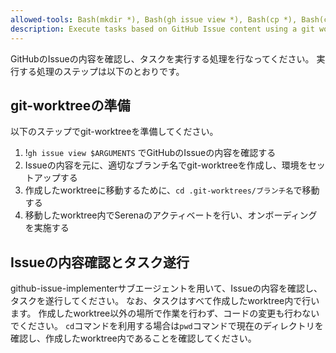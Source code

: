 ```yaml
---
allowed-tools: Bash(mkdir *), Bash(gh issue view *), Bash(cp *), Bash(cd *), Bash(pwd),, Bash(git *), Serena(*), Context7(*)
description: Execute tasks based on GitHub Issue content using a git worktree
---
```


GitHubのIssueの内容を確認し、タスクを実行する処理を行なってください。
実行する処理のステップは以下のとおりです。

## git-worktreeの準備
以下のステップでgit-worktreeを準備してください。

1. !`gh issue view $ARGUMENTS` でGitHubのIssueの内容を確認する
2. Issueの内容を元に、適切なブランチ名でgit-worktreeを作成し、環境をセットアップする
3. 作成したworktreeに移動するために、`cd .git-worktrees/ブランチ名`で移動する
4. 移動したworktree内でSerenaのアクティベートを行い、オンボーディングを実施する

## Issueの内容確認とタスク遂行
github-issue-implementerサブエージェントを用いて、Issueの内容を確認し、タスクを遂行してください。
なお、タスクはすべて作成したworktree内で行います。
作成したworktree以外の場所で作業を行わず、コードの変更も行わないでください。
`cd`コマンドを利用する場合は`pwd`コマンドで現在のディレクトリを確認し、作成したworktree内であることを確認してください。

